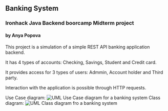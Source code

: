 ## Banking System
### Ironhack Java Backend boorcamp Midterm project 
#### by Anya Popova

This project is a simulation of a simple REST API banking application backend.
    
It has 4 types of accounts: Checking, Savings, Student and Credit card.

It provides access for 3 types of users: Admmin, Account holder and Third party.

Interaction with the application is possible through HTTP requests.


Use Case diagram:
![UML Use Case diagram for a banking system]()
Class diagram:
![UML Class diagram fro a banking system]()